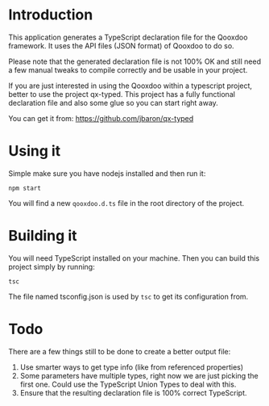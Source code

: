 Introduction
============
This application generates a TypeScript declaration file for the Qooxdoo framework. It uses the API files (JSON format) 
of Qooxdoo to do so.

Please note that the generated declaration file is not 100% OK and still need a few manual tweaks to compile correctly 
and be usable in your project.

If you are just interested in using the Qooxdoo within a typescript project, better to use the project
qx-typed. This project has a fully functional declaration file and also some glue so you can start right away.

You can get it from: https://github.com/jbaron/qx-typed


Using it
=========
Simple make sure you have nodejs installed and then run it:

```
npm start
```

You will find a new `qooxdoo.d.ts` file in the root directory of the project. 


Building it
============
You will need TypeScript installed on your machine. Then you can build this project simply by running:

```
tsc 
```

The file named tsconfig.json is used by `tsc` to get its configuration from.


Todo
==========
There are a few things still to be done to create a better output file:

1) Use smarter ways to get type info (like from referenced properties)
2) Some parameters have multiple types, right now we are just picking the first one. 
   Could use the TypeScript Union Types to deal with this.
3) Ensure that the resulting declaration file is 100% correct TypeScript.
